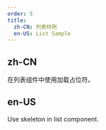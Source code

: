 ```yaml
---
order: 5
title:
  zh-CN: 列表样例
  en-US: List Sample
---
```


## zh-CN

在列表组件中使用加载占位符。

## en-US

Use skeleton in list component.